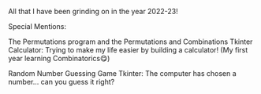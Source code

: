 All that I have been grinding on in the year 2022-23!

Special Mentions:

The Permutations program and the Permutations and Combinations Tkinter Calculator: Trying to make my life easier by building a calculator! (My first year learning Combinatorics😋)

Random Number Guessing Game Tkinter: The computer has chosen a number... can you guess it right?
